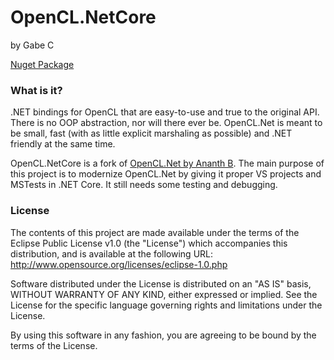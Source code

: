 # OpenCL.NetCore
by Gabe C

[Nuget Package](https://www.nuget.org/packages/OpenCL.NetCore/)

### What is it?
.NET bindings for OpenCL that are easy-to-use and true to the original API. There is no 
OOP abstraction, nor will there ever be. OpenCL.Net is meant to be small, fast (with as 
little explicit marshaling as possible) and .NET friendly at the same time.

OpenCL.NetCore is a fork of [OpenCL.Net by Ananth B](https://github.com/dgsantana/OpenCL.NET/). The main purpose of this project is to modernize OpenCL.Net by giving it proper VS projects and MSTests in .NET Core.
It still needs some testing and debugging.

### License
The contents of this project are made available under the terms of the
Eclipse Public License v1.0 (the "License") which accompanies this
distribution, and is available at the following URL:
http://www.opensource.org/licenses/eclipse-1.0.php

Software distributed under the License is distributed on an "AS IS" basis,
WITHOUT WARRANTY OF ANY KIND, either expressed or implied. See the License for
the specific language governing rights and limitations under the License.

By using this software in any fashion, you are agreeing to be bound by the
terms of the License.